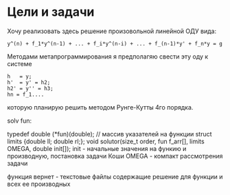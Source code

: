 # Цели и задачи

Хочу реализовать здесь решение произовольной линейной ОДУ вида:

```
y^(n) + f_1*y^(n-1) + ... + f_i*y^(n-i) + ... + f_(n-1)*y' + f_n*y = g
```

Методами метапрограммирования я предполагяю свести эту оду к системе 
```
h   = y; 
h'  = y' = h2;
h2' = y'' = h3;
hn = f_1....
```

которую планирую решить методом Рунге-Кутты 4го порядка.

solv fun:

typedef double (*fun)(double); // массив указателей на функции
struct limits {double ll; double rl;};
void solutor(size_t order, fun f_arr[], limits OMEGA, double init[]);
init - начальные значения на функию и производную, постановка задачи Коши
OMEGA - компакт рассмотрения задачи


функция вернет - текстовые файлы содержащие решение для функции и всех ее производных 


